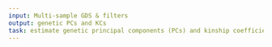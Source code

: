 ```yaml
---
input: Multi-sample GDS & filters
output: genetic PCs and KCs
task: estimate genetic principal components (PCs) and kinship coefficients (KCs)
---
```

